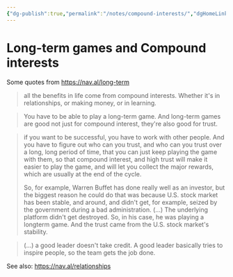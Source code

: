 ```yaml
---
{"dg-publish":true,"permalink":"/notes/compound-interests/","dgHomeLink":true,"dgPassFrontmatter":false,"dgShowBacklinks":true,"dgShowLocalGraph":false}
---
```


# Long-term games and Compound interests

Some quotes from <https://nav.al/long-term>

> all the benefits in life come from compound interests. Whether it's in relationships, or making money, or in learning.

> You have to be able to play a long-term game. And long-term games are good not just for compound interest, they're also good for trust.

> if you want to be successful, you have to work with other people. And you have to figure out who can you trust, and who can you trust over a long, long period of time, that you can just keep playing the game with them, so that compound interest, and high trust will make it easier to play the game, and will let you collect the major rewards, which are usually at the end of the cycle.
>
> So, for example, Warren Buffet has done really well as an investor, but the biggest reason he could do that was because U.S. stock market has been stable, and around, and didn't get, for example, seized by the government during a bad administration. (...) The underlying platform didn't get destroyed. So, in his case, he was playing a longterm game. And the trust came from the U.S. stock market's stability.


> (...) a good leader doesn't take credit. A good leader basically tries to inspire people, so the team gets the job done.


See also: <https://nav.al/relationships>